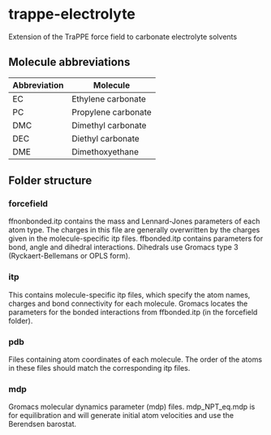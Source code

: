 # trappe-electrolyte
 Extension of the TraPPE force field to carbonate electrolyte solvents

## Molecule abbreviations

| Abbreviation | Molecule |
| --- | --- |
| EC  | Ethylene carbonate |
| PC  | Propylene carbonate |
| DMC | Dimethyl carbonate |
| DEC | Diethyl carbonate |
| DME | Dimethoxyethane |

## Folder structure

### forcefield

ffnonbonded.itp contains the mass and Lennard-Jones parameters of each atom type. The charges in this file are generally overwritten by the charges given in the molecule-specific itp files.
ffbonded.itp contains parameters for bond, angle and dihedral interactions. Dihedrals use Gromacs type 3 (Ryckaert-Bellemans or OPLS form).

### itp

This contains molecule-specific itp files, which specify the atom names, charges and bond connectivity for each molecule. Gromacs locates the parameters for the bonded interactions from ffbonded.itp (in the forcefield folder).

### pdb

Files containing atom coordinates of each molecule. The order of the atoms in these files should match the corresponding itp files.

### mdp

Gromacs molecular dynamics parameter (mdp) files. mdp_NPT_eq.mdp is for equilibration and will generate initial atom velocities and use the Berendsen barostat.


